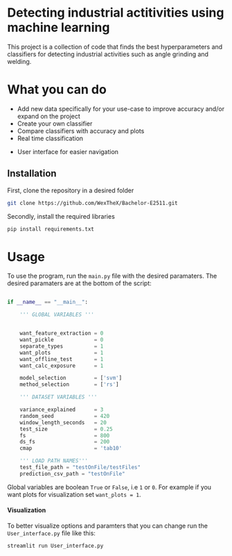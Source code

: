 # Detecting industrial actitivities using machine learning
This project is a collection of code that finds the best hyperparameters and classifiers for detecting industrial activities such as angle grinding and welding.


# What you can do

- Add new data specifically for your use-case to improve accuracy and/or expand on the project
- Create your own classifier
- Compare classifiers with accuracy and plots
- Real time classification
* User interface for easier navigation


## Installation

First, clone the repository in a desired folder

```bash
git clone https://github.com/WexTheX/Bachelor-E2511.git
```

Secondly, install the required libraries

```bash
pip install requirements.txt
```

# Usage 
To use the program, run the `main.py` file with the desired paramaters. The desired paramaters are at the bottom of the script:

```python

if __name__ == "__main__":

    ''' GLOBAL VARIABLES '''


    want_feature_extraction = 0
    want_pickle             = 0 
    separate_types          = 1 
    want_plots              = 1
    want_offline_test       = 1
    want_calc_exposure      = 1

    model_selection         = ['svm']
    method_selection        = ['rs']

    ''' DATASET VARIABLES '''

    variance_explained      = 3
    random_seed             = 420
    window_length_seconds   = 20
    test_size               = 0.25
    fs                      = 800
    ds_fs                   = 200
    cmap                    = 'tab10'

    ''' LOAD PATH NAMES'''
    test_file_path = "testOnFile/testFiles"
    prediction_csv_path = "testOnFile"

```
 
 Global variables are boolean `True` or `False`, i.e `1` or `0`. For example if you want plots for visualization set `want_plots = 1`.

 #### Visualization
 To better visualize options and paramters that you can change run the `User_interface.py` file like this:
 ```bash
 streamlit run User_interface.py
 ```
 






